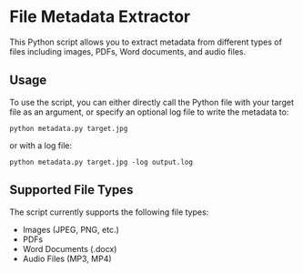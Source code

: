 # File Metadata Extractor

This Python script allows you to extract metadata from different types of files including images, PDFs, Word documents, and audio files.


## Usage

To use the script, you can either directly call the Python file with your target file as an argument, or specify an optional log file to write the metadata to:

```
python metadata.py target.jpg
```

or with a log file:

```
python metadata.py target.jpg -log output.log
```


## Supported File Types

The script currently supports the following file types:

- Images (JPEG, PNG, etc.)
- PDFs
- Word Documents (.docx)
- Audio Files (MP3, MP4)